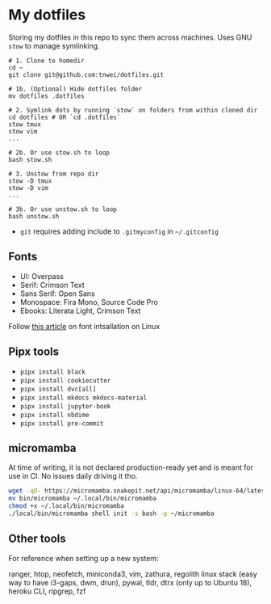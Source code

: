 # My dotfiles

Storing my dotfiles in this repo to sync them across machines. Uses GNU `stow` to manage symlinking. 

```
# 1. Clone to homedir
cd ~
git clone git@github.com:tnwei/dotfiles.git

# 1b. (Optional) Hide dotfiles folder
mv dotfiles .dotfiles

# 2. Symlink dots by running `stow` on folders from within cloned dir 
cd dotfiles # OR `cd .dotfiles`
stow tmux
stow vim
...

# 2b. Or use stow.sh to loop
bash stow.sh

# 3. Unstow from repo dir 
stow -D tmux
stow -D vim
...

# 3b. Or use unstow.sh to loop
bash unstow.sh
```

+ `git` requires adding include to `.gitmyconfig` in `~/.gitconfig`

## Fonts

+ UI: Overpass
+ Serif: Crimson Text
+ Sans Serif: Open Sans
+ Monospace: Fira Mono, Source Code Pro
+ Ebooks: Literata Light, Crimson Text

Follow [this article](https://medium.com/source-words/how-to-manually-install-update-and-uninstall-fonts-on-linux-a8d09a3853b0) on font intsallation on Linux

## Pipx tools

+ `pipx install black`
+ `pipx install cookiecutter`
+ `pipx install dvc[all]`
+ `pipx install mkdocs mkdocs-material`
+ `pipx install jupyter-book`
+ `pipx install nbdime`
+ `pipx install pre-commit`

## micromamba

At time of writing, it is not declared production-ready yet and is meant for use in CI. No issues daily driving it tho.

``` bash
wget -qO- https://micromamba.snakepit.net/api/micromamba/linux-64/latest | tar -xvj bin/micromamba
mv bin/micromamba ~/.local/bin/micromamba
chmod +x ~/.local/bin/micromamba
./local/bin/micromamba shell init -s bash -p ~/micromamba
```

## Other tools

For reference when setting up a new system:

ranger, htop, neofetch, miniconda3, vim, zathura, regolith linux stack (easy way to have i3-gaps, dwm, drun), pywal, tldr, dtrx (only up to Ubuntu 18), heroku CLI, ripgrep, fzf
